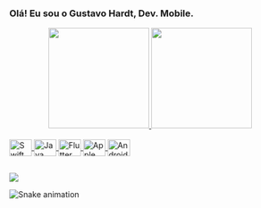 ### Olá! Eu sou o Gustavo Hardt, Dev. Mobile.

<div align="center">
  <a href="https://github.com/Hardt011">
  <img height="180em" src="https://github-readme-stats.vercel.app/api?username=Hardt011&show_icons=true&theme=dracula&include_all_commits=true&count_private=true"/>
  <img height="180em" src="https://github-readme-stats.vercel.app/api/top-langs/?username=Hardt011&layout=compact&langs_count=7&theme=dracula"/>
</div>
  
<div style="display: inline_block"><br>
  <img align="center" alt="Swift" height="30" width="40" src="https://cdn.jsdelivr.net/gh/devicons/devicon/icons/swift/swift-original.svg" />
  <img align="center" alt="Java" height="30" width="40" src="https://cdn.jsdelivr.net/gh/devicons/devicon/icons/java/java-original.svg" />
  <img align="center" alt="Flutter" height="30" width="40" src="https://cdn.jsdelivr.net/gh/devicons/devicon/icons/flutter/flutter-original.svg" />
  <img align="center" alt="Apple" height="30" width="40" src="https://cdn.jsdelivr.net/gh/devicons/devicon/icons/apple/apple-original.svg" />
  <img align="center" alt="Android" height="30" width="40" src="https://cdn.jsdelivr.net/gh/devicons/devicon/icons/android/android-original.svg" />
</div>
  
##
 
<div> 
  <a href="https://www.linkedin.com/in/gustavo-hardt-borges-bb3397196/" target="_blank"><img src="https://img.shields.io/badge/-LinkedIn-%230077B5?style=for-the-badge&logo=linkedin&logoColor=white" target="_blank"></a> 
 
  ![Snake animation](https://github.com/Hardt011/Hardt011/blob/output/github-contribution-grid-snake.svg)
 
</div>


